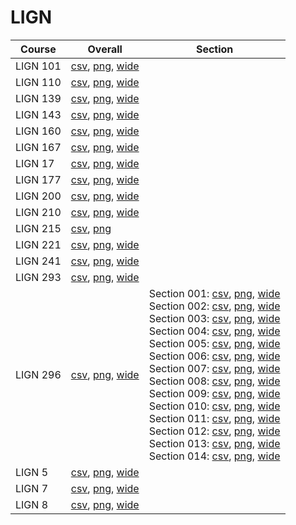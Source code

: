 # LIGN

| Course | Overall | Section |
| ------ | ------- | ------- |
| LIGN 101 | [csv](https://github.com/UCSD-Historical-Enrollment-Data/2023Fall/blob/main/overall/LIGN%20101.csv), [png](https://raw.githubusercontent.com/UCSD-Historical-Enrollment-Data/2023Fall/main/plot_overall/LIGN%20101.png), [wide](https://raw.githubusercontent.com/UCSD-Historical-Enrollment-Data/2023Fall/main/plot_overall_wide/LIGN%20101.png) |  |
| LIGN 110 | [csv](https://github.com/UCSD-Historical-Enrollment-Data/2023Fall/blob/main/overall/LIGN%20110.csv), [png](https://raw.githubusercontent.com/UCSD-Historical-Enrollment-Data/2023Fall/main/plot_overall/LIGN%20110.png), [wide](https://raw.githubusercontent.com/UCSD-Historical-Enrollment-Data/2023Fall/main/plot_overall_wide/LIGN%20110.png) |  |
| LIGN 139 | [csv](https://github.com/UCSD-Historical-Enrollment-Data/2023Fall/blob/main/overall/LIGN%20139.csv), [png](https://raw.githubusercontent.com/UCSD-Historical-Enrollment-Data/2023Fall/main/plot_overall/LIGN%20139.png), [wide](https://raw.githubusercontent.com/UCSD-Historical-Enrollment-Data/2023Fall/main/plot_overall_wide/LIGN%20139.png) |  |
| LIGN 143 | [csv](https://github.com/UCSD-Historical-Enrollment-Data/2023Fall/blob/main/overall/LIGN%20143.csv), [png](https://raw.githubusercontent.com/UCSD-Historical-Enrollment-Data/2023Fall/main/plot_overall/LIGN%20143.png), [wide](https://raw.githubusercontent.com/UCSD-Historical-Enrollment-Data/2023Fall/main/plot_overall_wide/LIGN%20143.png) |  |
| LIGN 160 | [csv](https://github.com/UCSD-Historical-Enrollment-Data/2023Fall/blob/main/overall/LIGN%20160.csv), [png](https://raw.githubusercontent.com/UCSD-Historical-Enrollment-Data/2023Fall/main/plot_overall/LIGN%20160.png), [wide](https://raw.githubusercontent.com/UCSD-Historical-Enrollment-Data/2023Fall/main/plot_overall_wide/LIGN%20160.png) |  |
| LIGN 167 | [csv](https://github.com/UCSD-Historical-Enrollment-Data/2023Fall/blob/main/overall/LIGN%20167.csv), [png](https://raw.githubusercontent.com/UCSD-Historical-Enrollment-Data/2023Fall/main/plot_overall/LIGN%20167.png), [wide](https://raw.githubusercontent.com/UCSD-Historical-Enrollment-Data/2023Fall/main/plot_overall_wide/LIGN%20167.png) |  |
| LIGN 17 | [csv](https://github.com/UCSD-Historical-Enrollment-Data/2023Fall/blob/main/overall/LIGN%2017.csv), [png](https://raw.githubusercontent.com/UCSD-Historical-Enrollment-Data/2023Fall/main/plot_overall/LIGN%2017.png), [wide](https://raw.githubusercontent.com/UCSD-Historical-Enrollment-Data/2023Fall/main/plot_overall_wide/LIGN%2017.png) |  |
| LIGN 177 | [csv](https://github.com/UCSD-Historical-Enrollment-Data/2023Fall/blob/main/overall/LIGN%20177.csv), [png](https://raw.githubusercontent.com/UCSD-Historical-Enrollment-Data/2023Fall/main/plot_overall/LIGN%20177.png), [wide](https://raw.githubusercontent.com/UCSD-Historical-Enrollment-Data/2023Fall/main/plot_overall_wide/LIGN%20177.png) |  |
| LIGN 200 | [csv](https://github.com/UCSD-Historical-Enrollment-Data/2023Fall/blob/main/overall/LIGN%20200.csv), [png](https://raw.githubusercontent.com/UCSD-Historical-Enrollment-Data/2023Fall/main/plot_overall/LIGN%20200.png), [wide](https://raw.githubusercontent.com/UCSD-Historical-Enrollment-Data/2023Fall/main/plot_overall_wide/LIGN%20200.png) |  |
| LIGN 210 | [csv](https://github.com/UCSD-Historical-Enrollment-Data/2023Fall/blob/main/overall/LIGN%20210.csv), [png](https://raw.githubusercontent.com/UCSD-Historical-Enrollment-Data/2023Fall/main/plot_overall/LIGN%20210.png), [wide](https://raw.githubusercontent.com/UCSD-Historical-Enrollment-Data/2023Fall/main/plot_overall_wide/LIGN%20210.png) |  |
| LIGN 215 | [csv](https://github.com/UCSD-Historical-Enrollment-Data/2023Fall/blob/main/overall/LIGN%20215.csv), [png](https://raw.githubusercontent.com/UCSD-Historical-Enrollment-Data/2023Fall/main/plot_overall/LIGN%20215.png) |  |
| LIGN 221 | [csv](https://github.com/UCSD-Historical-Enrollment-Data/2023Fall/blob/main/overall/LIGN%20221.csv), [png](https://raw.githubusercontent.com/UCSD-Historical-Enrollment-Data/2023Fall/main/plot_overall/LIGN%20221.png), [wide](https://raw.githubusercontent.com/UCSD-Historical-Enrollment-Data/2023Fall/main/plot_overall_wide/LIGN%20221.png) |  |
| LIGN 241 | [csv](https://github.com/UCSD-Historical-Enrollment-Data/2023Fall/blob/main/overall/LIGN%20241.csv), [png](https://raw.githubusercontent.com/UCSD-Historical-Enrollment-Data/2023Fall/main/plot_overall/LIGN%20241.png), [wide](https://raw.githubusercontent.com/UCSD-Historical-Enrollment-Data/2023Fall/main/plot_overall_wide/LIGN%20241.png) |  |
| LIGN 293 | [csv](https://github.com/UCSD-Historical-Enrollment-Data/2023Fall/blob/main/overall/LIGN%20293.csv), [png](https://raw.githubusercontent.com/UCSD-Historical-Enrollment-Data/2023Fall/main/plot_overall/LIGN%20293.png), [wide](https://raw.githubusercontent.com/UCSD-Historical-Enrollment-Data/2023Fall/main/plot_overall_wide/LIGN%20293.png) |  |
| LIGN 296 | [csv](https://github.com/UCSD-Historical-Enrollment-Data/2023Fall/blob/main/overall/LIGN%20296.csv), [png](https://raw.githubusercontent.com/UCSD-Historical-Enrollment-Data/2023Fall/main/plot_overall/LIGN%20296.png), [wide](https://raw.githubusercontent.com/UCSD-Historical-Enrollment-Data/2023Fall/main/plot_overall_wide/LIGN%20296.png) | Section 001: [csv](https://github.com/UCSD-Historical-Enrollment-Data/2023Fall/blob/main/section/LIGN%20296_001.csv), [png](https://raw.githubusercontent.com/UCSD-Historical-Enrollment-Data/2023Fall/main/plot_section/LIGN%20296_001.png), [wide](https://raw.githubusercontent.com/UCSD-Historical-Enrollment-Data/2023Fall/main/plot_section_wide/LIGN%20296_001.png)<br>Section 002: [csv](https://github.com/UCSD-Historical-Enrollment-Data/2023Fall/blob/main/section/LIGN%20296_002.csv), [png](https://raw.githubusercontent.com/UCSD-Historical-Enrollment-Data/2023Fall/main/plot_section/LIGN%20296_002.png), [wide](https://raw.githubusercontent.com/UCSD-Historical-Enrollment-Data/2023Fall/main/plot_section_wide/LIGN%20296_002.png)<br>Section 003: [csv](https://github.com/UCSD-Historical-Enrollment-Data/2023Fall/blob/main/section/LIGN%20296_003.csv), [png](https://raw.githubusercontent.com/UCSD-Historical-Enrollment-Data/2023Fall/main/plot_section/LIGN%20296_003.png), [wide](https://raw.githubusercontent.com/UCSD-Historical-Enrollment-Data/2023Fall/main/plot_section_wide/LIGN%20296_003.png)<br>Section 004: [csv](https://github.com/UCSD-Historical-Enrollment-Data/2023Fall/blob/main/section/LIGN%20296_004.csv), [png](https://raw.githubusercontent.com/UCSD-Historical-Enrollment-Data/2023Fall/main/plot_section/LIGN%20296_004.png), [wide](https://raw.githubusercontent.com/UCSD-Historical-Enrollment-Data/2023Fall/main/plot_section_wide/LIGN%20296_004.png)<br>Section 005: [csv](https://github.com/UCSD-Historical-Enrollment-Data/2023Fall/blob/main/section/LIGN%20296_005.csv), [png](https://raw.githubusercontent.com/UCSD-Historical-Enrollment-Data/2023Fall/main/plot_section/LIGN%20296_005.png), [wide](https://raw.githubusercontent.com/UCSD-Historical-Enrollment-Data/2023Fall/main/plot_section_wide/LIGN%20296_005.png)<br>Section 006: [csv](https://github.com/UCSD-Historical-Enrollment-Data/2023Fall/blob/main/section/LIGN%20296_006.csv), [png](https://raw.githubusercontent.com/UCSD-Historical-Enrollment-Data/2023Fall/main/plot_section/LIGN%20296_006.png), [wide](https://raw.githubusercontent.com/UCSD-Historical-Enrollment-Data/2023Fall/main/plot_section_wide/LIGN%20296_006.png)<br>Section 007: [csv](https://github.com/UCSD-Historical-Enrollment-Data/2023Fall/blob/main/section/LIGN%20296_007.csv), [png](https://raw.githubusercontent.com/UCSD-Historical-Enrollment-Data/2023Fall/main/plot_section/LIGN%20296_007.png), [wide](https://raw.githubusercontent.com/UCSD-Historical-Enrollment-Data/2023Fall/main/plot_section_wide/LIGN%20296_007.png)<br>Section 008: [csv](https://github.com/UCSD-Historical-Enrollment-Data/2023Fall/blob/main/section/LIGN%20296_008.csv), [png](https://raw.githubusercontent.com/UCSD-Historical-Enrollment-Data/2023Fall/main/plot_section/LIGN%20296_008.png), [wide](https://raw.githubusercontent.com/UCSD-Historical-Enrollment-Data/2023Fall/main/plot_section_wide/LIGN%20296_008.png)<br>Section 009: [csv](https://github.com/UCSD-Historical-Enrollment-Data/2023Fall/blob/main/section/LIGN%20296_009.csv), [png](https://raw.githubusercontent.com/UCSD-Historical-Enrollment-Data/2023Fall/main/plot_section/LIGN%20296_009.png), [wide](https://raw.githubusercontent.com/UCSD-Historical-Enrollment-Data/2023Fall/main/plot_section_wide/LIGN%20296_009.png)<br>Section 010: [csv](https://github.com/UCSD-Historical-Enrollment-Data/2023Fall/blob/main/section/LIGN%20296_010.csv), [png](https://raw.githubusercontent.com/UCSD-Historical-Enrollment-Data/2023Fall/main/plot_section/LIGN%20296_010.png), [wide](https://raw.githubusercontent.com/UCSD-Historical-Enrollment-Data/2023Fall/main/plot_section_wide/LIGN%20296_010.png)<br>Section 011: [csv](https://github.com/UCSD-Historical-Enrollment-Data/2023Fall/blob/main/section/LIGN%20296_011.csv), [png](https://raw.githubusercontent.com/UCSD-Historical-Enrollment-Data/2023Fall/main/plot_section/LIGN%20296_011.png), [wide](https://raw.githubusercontent.com/UCSD-Historical-Enrollment-Data/2023Fall/main/plot_section_wide/LIGN%20296_011.png)<br>Section 012: [csv](https://github.com/UCSD-Historical-Enrollment-Data/2023Fall/blob/main/section/LIGN%20296_012.csv), [png](https://raw.githubusercontent.com/UCSD-Historical-Enrollment-Data/2023Fall/main/plot_section/LIGN%20296_012.png), [wide](https://raw.githubusercontent.com/UCSD-Historical-Enrollment-Data/2023Fall/main/plot_section_wide/LIGN%20296_012.png)<br>Section 013: [csv](https://github.com/UCSD-Historical-Enrollment-Data/2023Fall/blob/main/section/LIGN%20296_013.csv), [png](https://raw.githubusercontent.com/UCSD-Historical-Enrollment-Data/2023Fall/main/plot_section/LIGN%20296_013.png), [wide](https://raw.githubusercontent.com/UCSD-Historical-Enrollment-Data/2023Fall/main/plot_section_wide/LIGN%20296_013.png)<br>Section 014: [csv](https://github.com/UCSD-Historical-Enrollment-Data/2023Fall/blob/main/section/LIGN%20296_014.csv), [png](https://raw.githubusercontent.com/UCSD-Historical-Enrollment-Data/2023Fall/main/plot_section/LIGN%20296_014.png), [wide](https://raw.githubusercontent.com/UCSD-Historical-Enrollment-Data/2023Fall/main/plot_section_wide/LIGN%20296_014.png) |
| LIGN 5 | [csv](https://github.com/UCSD-Historical-Enrollment-Data/2023Fall/blob/main/overall/LIGN%205.csv), [png](https://raw.githubusercontent.com/UCSD-Historical-Enrollment-Data/2023Fall/main/plot_overall/LIGN%205.png), [wide](https://raw.githubusercontent.com/UCSD-Historical-Enrollment-Data/2023Fall/main/plot_overall_wide/LIGN%205.png) |  |
| LIGN 7 | [csv](https://github.com/UCSD-Historical-Enrollment-Data/2023Fall/blob/main/overall/LIGN%207.csv), [png](https://raw.githubusercontent.com/UCSD-Historical-Enrollment-Data/2023Fall/main/plot_overall/LIGN%207.png), [wide](https://raw.githubusercontent.com/UCSD-Historical-Enrollment-Data/2023Fall/main/plot_overall_wide/LIGN%207.png) |  |
| LIGN 8 | [csv](https://github.com/UCSD-Historical-Enrollment-Data/2023Fall/blob/main/overall/LIGN%208.csv), [png](https://raw.githubusercontent.com/UCSD-Historical-Enrollment-Data/2023Fall/main/plot_overall/LIGN%208.png), [wide](https://raw.githubusercontent.com/UCSD-Historical-Enrollment-Data/2023Fall/main/plot_overall_wide/LIGN%208.png) |  |
